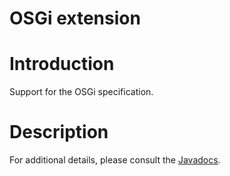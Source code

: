 OSGi extension
=============

Introduction
============

Support for the OSGi specification.

Description
===========

For additional details, please consult the
[Javadocs](javadocs://osgi/ext/org/restlet/ext/osgi/package-summary.html).


